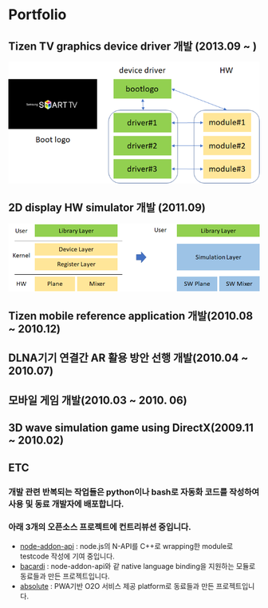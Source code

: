 # Portfolio


## Tizen TV graphics device driver 개발 (2013.09 ~ )
![](/image/bootlogo_driver.png)

## 2D display HW simulator 개발 (2011.09)
![](/image/2D_simulator.png)

## Tizen mobile reference application 개발(2010.08 ~ 2010.12)

## DLNA기기 연결간 AR 활용 방안 선행 개발(2010.04 ~ 2010.07)

## 모바일 게임 개발(2010.03 ~ 2010. 06)

## 3D wave simulation game using DirectX(2009.11 ~ 2010.02)


## ETC
### 개발 관련 반복되는 작업들은 python이나 bash로 자동화 코드를 작성하여 사용 및 동료 개발자에 배포합니다.
### 아래 3개의 오픈소스 프로젝트에 컨트리뷰션 중입니다.
* [node-addon-api](https://github.com/nodejs/node-addon-api) : node.js의 N-API를 C++로 wrapping한 module로 testcode 작성에 기여 중입니다.
* [bacardi](https://github.com/lunchclass/bacardi) : node-addon-api와 같 native language binding을 지원하는 모듈로 동료들과 만든 프로젝트입니다.
* [absolute](https://github.com/lunchclass/absolute) : PWA기반 O2O 서비스 제공 platform로 동료들과 만든 프로젝트입니다.
